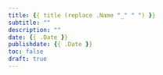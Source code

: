 ```yaml
---
title: {{ title (replace .Name "_" " ") }}
subtitle: ""
description: ""
date: {{ .Date }}
publishdate: {{ .Date }}
toc: false
draft: true
---
```

